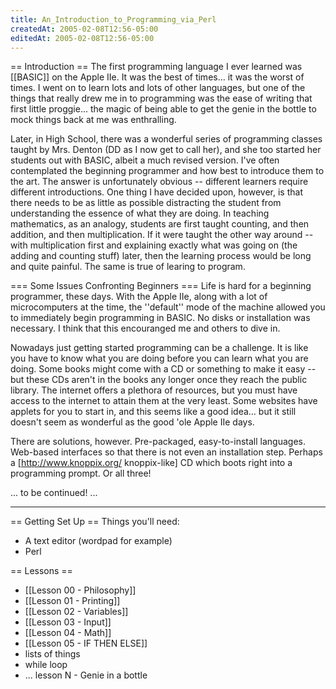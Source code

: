 ```yaml
---
title: An_Introduction_to_Programming_via_Perl
createdAt: 2005-02-08T12:56-05:00
editedAt: 2005-02-08T12:56-05:00
---
```


== Introduction ==
The first programming language I ever learned was [[BASIC]] on the Apple IIe. It was the best of times... it was the worst of times. I went on to learn lots and lots of other languages, but one of the things that really drew me in to programming was the ease of writing that first little proggie... the magic of being able to get the genie in the bottle to mock things back at me was enthralling.

Later, in High School, there was a wonderful series of programming classes taught by Mrs. Denton (DD as I now get to call her), and she too started her students out with BASIC, albeit a much revised version. I've often contemplated the beginning programmer and how best to introduce them to the art. The answer is unfortunately obvious -- different learners require different introductions. One thing I have decided upon, however, is that there needs to be as little as possible distracting the student from understanding the essence of what they are doing. In teaching mathematics, as an analogy, students are first taught counting, and then addition, and then multiplication. If it were taught the other way around -- with multiplication first and explaining exactly what was going on (the adding and counting stuff) later, then the learning process would be long and quite painful. The same is true of learing to program.

=== Some Issues Confronting Beginners ===
Life is hard for a beginning programmer, these days. With the Apple IIe, along with a lot of microcomputers at the time, the ''default'' mode of the machine allowed you to immediately begin programming in BASIC. No disks or installation was necessary. I think that this encouranged me and others to dive in.

Nowadays just getting started programming can be a challenge. It is like you have to know what you are doing before you can learn what you are doing. Some books might come with a CD or something to make it easy -- but these CDs aren't in the books any longer once they reach the public library. The internet offers a plethora of resources, but you must have access to the internet to attain them at the very least. Some websites have applets for you to start in, and this seems like a good idea... but it still doesn't seem as wonderful as the good 'ole Apple IIe days.

There are solutions, however. Pre-packaged, easy-to-install languages. Web-based interfaces so that there is not even an installation step. Perhaps a [http://www.knoppix.org/ knoppix-like] CD which boots right into a programming prompt. Or all three!

... to be continued! ...

----

== Getting Set Up ==
Things you'll need:
* A text editor (wordpad for example)
* Perl

== Lessons ==
* [[Lesson 00 - Philosophy]]
* [[Lesson 01 - Printing]]
* [[Lesson 02 - Variables]]
* [[Lesson 03 - Input]]
* [[Lesson 04 - Math]]
* [[Lesson 05 - IF THEN ELSE]]
* lists of things
* while loop
* ... lesson N - Genie in a bottle


